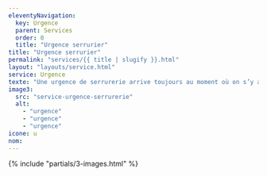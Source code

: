 ```yaml
---
eleventyNavigation:
  key: Urgence
  parent: Services
  order: 0
  title: "Urgence serrurier"
title: "Urgence serrurier"
permalink: "services/{{ title | slugify }}.html"
layout: "layouts/service.html"
service: Urgence
texte: "Une urgence de serrurerie arrive toujours au moment où on s’y attend le moins. <b> Nos serruriers experts en urgence sont disponibles 24h/24 et 7j/7 </b>"
image3:
  src: "service-urgence-serrurerie"
  alt:
    - "urgence"
    - "urgence"
    - "urgence"
icone: u
nom:
---
```


{% include "partials/3-images.html" %}

